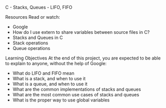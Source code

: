C - Stacks, Queues - LIFO, FIFO

Resources
Read or watch:
- Google
- How do I use extern to share variables between source files in C?
- Stacks and Queues in C
- Stack operations
- Queue operations

Learning Objectives
At the end of this project, you are expected to be able to explain to anyone, without the help of Google:
- What do LIFO and FIFO mean
- What is a stack, and when to use it
- What is a queue, and when to use it
- What are the common implementations of stacks and queues
- What are the most common use cases of stacks and queues
- What is the proper way to use global variables
